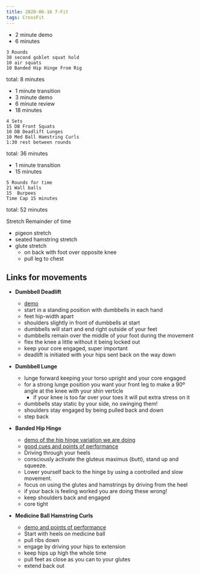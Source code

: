 ```yaml
---
title: 2020-06-16 7-Fit
tags: CrossFit
---
```


- 2 minute demo
- 6 minutes
```
3 Rounds
30 second goblet squat hold
10 air squats
10 Banded Hip Hinge From Rig
```
total: 8 minutes

- 1 minute transition
- 3 minute demo
- 6 minute review 
- 18 minutes
```
4 Sets
15 DB Front Squats 
10 DB Deadlift Lunges
10 Med Ball Hamstring Curls
1:30 rest between rounds
```
total: 36 minutes

- 1 minute transition
- 15 minutes
```
5 Rounds for time
21 Wall balls
15  Burpees
Time Cap 15 minutes
```
total: 52 minutes

Stretch Remainder of time
- pigeon stretch
- seated hamstring stretch
- glute stretch
  - on back with foot over opposite knee
  - pull leg to chest


## Links for movements

- **Dumbbell Deadlift**
  - [demo](https://www.youtube.com/watch?v=JNpUNRPQkAk&ab_channel=CrossFit%C2%AE)
  - start in a standing position with dumbbells in each hand
  - feet hip-width apart
  - shoulders slightly in front of dumbbells at start
  - dumbbells will start and end right outside of your feet
  - dumbbells remain over the middle of your foot during the movement
  - flex the knee a little without it being locked out
  - keep your core engaged, super important
  - deadlift is initiated with your hips sent back on the way down
- **Dumbbell Lunge**
  - lunge forward keeping your torso upright and your core engaged
  - for a strong lunge position you want your front leg to make a 90º angle at the knee with your shin verticle
    - if your knee is too far over your toes it will put extra stress on it
  - dumbbells stay static by your side, no swinging them!
  - shoulders stay engaged by being pulled back and down
  - step back


- **Banded Hip Hinge**
  - [demo of the hip hinge variation we are doing](https://www.youtube.com/watch?app=desktop&v=-2AGIruhpsM&ab_channel=TheBarbellPhysio)
  - [good cues and points of performance](http://fullscalefit.com/new/product/banded-hip-hinge/)
  - Driving through your heels
  - consciously activate the gluteus maximus (butt), stand up and squeeze.
  - Lower yourself back to the hinge by using a controlled and slow movement.
  - focus on using the glutes and hamstrings by driving from the heel
  - if your back is feeling worked you are doing these wrong!
  - keep shoulders back and engaged
  - core tight
- **Medicine Ball Hamstring Curls**
  - [demo and points of performance](https://www.youtube.com/watch?app=desktop&v=R_INXCfwVLY&ab_channel=InvictusFitness)
  - Start with heels on medicine ball
  - pull ribs down
  - engage by driving your hips to extension
  - keep hips up high the whole time
  - pull feet as close as you can to your glutes
  - extend back out